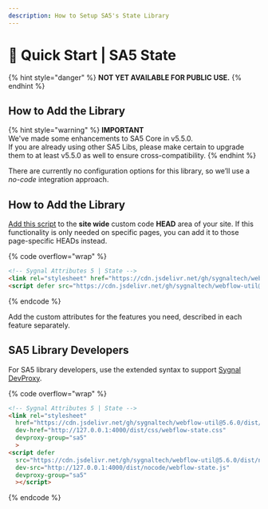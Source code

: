 ```yaml
---
description: How to Setup SA5's State Library
---
```


# 🚀 Quick Start | SA5 State

{% hint style="danger" %}
**NOT YET AVAILABLE FOR PUBLIC USE.**
{% endhint %}

## How to Add the Library   <a href="#step-1---add-the-library" id="step-1---add-the-library"></a>

{% hint style="warning" %}
**IMPORTANT** \
We've made some enhancements to SA5 Core in v5.5.0. \
If you are already using other SA5 Libs, please make certain to upgrade them to at least v5.5.0 as well to ensure cross-compatibility.&#x20;
{% endhint %}

There are currently no configuration options for this library, so we’ll use a _no-code_ integration approach.

## How to Add the Library <a href="#step-1---add-the-library" id="step-1---add-the-library"></a>

[Add this script](../overview/how-to-add-custom-code.md) to the **site wide** custom code **HEAD** area of your site. If this functionality is only needed on specific pages, you can add it to those page-specific HEADs instead. &#x20;

{% code overflow="wrap" %}
```html
<!-- Sygnal Attributes 5 | State --> 
<link rel="stylesheet" href="https://cdn.jsdelivr.net/gh/sygnaltech/webflow-util@5.6.0/dist/css/webflow-state.css"> 
<script defer src="https://cdn.jsdelivr.net/gh/sygnaltech/webflow-util@5.6.0/dist/nocode/webflow-state.js"></script>
```
{% endcode %}

Add the custom attributes for the features you need, described in each feature separately. &#x20;

## SA5 Library Developers

For SA5 library developers, use the extended syntax to support [Sygnal DevProxy](https://engine.sygnal.com/devproxy).&#x20;

{% code overflow="wrap" %}
```html
<!-- Sygnal Attributes 5 | State --> 
<link rel="stylesheet" 
  href="https://cdn.jsdelivr.net/gh/sygnaltech/webflow-util@5.6.0/dist/css/webflow-state.css"
  dev-href="http://127.0.0.1:4000/dist/css/webflow-state.css"
  devproxy-group="sa5"
  > 
<script defer 
  src="https://cdn.jsdelivr.net/gh/sygnaltech/webflow-util@5.6.0/dist/nocode/webflow-state.js" 
  dev-src="http://127.0.0.1:4000/dist/nocode/webflow-state.js"
  devproxy-group="sa5"
  ></script>
```
{% endcode %}



